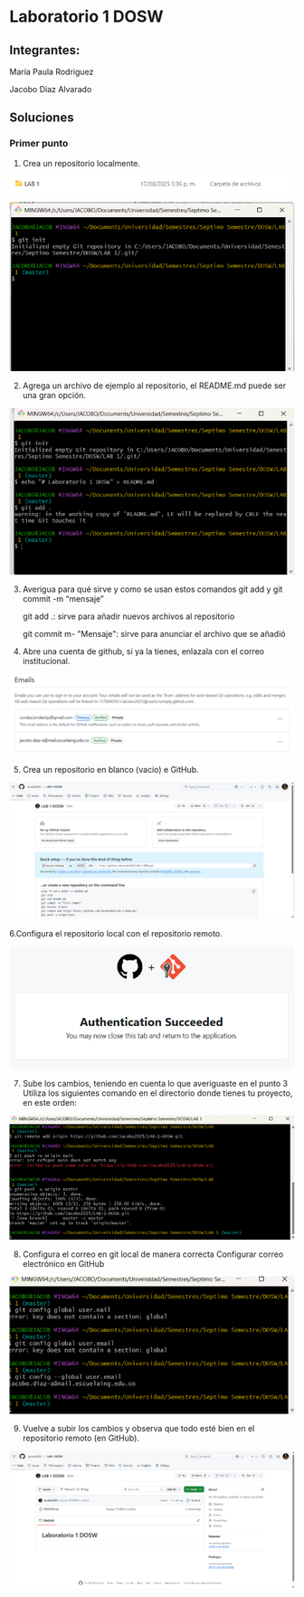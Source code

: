 # Laboratorio 1 DOSW
## Integrantes:
Maria Paula Rodriguez

Jacobo Diaz Alvarado

## Soluciones
### Primer punto
1. Crea un repositorio localmente.

![Pantalla principal](Capturas/1.png)

![Pantalla principal](Capturas/2.png)

2. Agrega un archivo de ejemplo al repositorio, el README.md puede ser una gran opción.

![Pantalla principal](Capturas/3.png)

3. Averigua para qué sirve y como se usan estos comandos git add y git commit -m “mensaje”
   
   git add .: sirve para añadir nuevos archivos al repositorio
   
   git commit m- "Mensaje": sirve para anunciar el archivo que se añadió


4. Abre una cuenta de github, si ya la tienes, enlazala con el correo institucional.

![Pantalla principal](Capturas/4.png)

5. Crea un repositorio en blanco (vacío) e GitHub.

![Pantalla principal](Capturas/5.png)

6.Configura el repositorio local con el repositorio remoto.

![Pantalla principal](Capturas/6.png)

7. Sube los cambios, teniendo en cuenta lo que averiguaste en el punto 3 Utiliza los siguientes comando en el directorio donde tienes tu proyecto, en este orden:

![Pantalla principal](Capturas/8.png)

8. Configura el correo en git local de manera correcta Configurar correo electrónico en GitHub

![Pantalla principal](Capturas/9.png)

9. Vuelve a subir los cambios y observa que todo esté bien en el repositorio remoto (en GitHub).

![Pantalla principal](Capturas/7.png)

